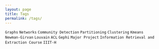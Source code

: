 ```yaml
---
layout: page
title: Tags
permalink: /tags/
---
```

`Graphs` `Networks` `Community Detection` `Partitioning` `Clustering` `Kmeans` `Newman-Girvan` `Louvain` `ACL` `Gephi` `Major Project` `Information Retrieval and Extraction Course` `IIIT-H`
